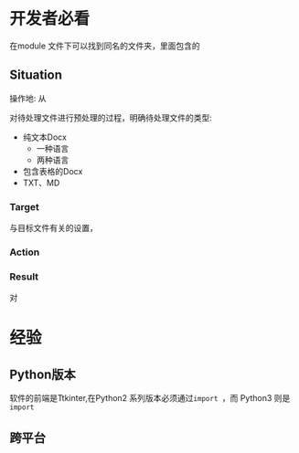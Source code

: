 # 开发者必看

在module 文件下可以找到同名的文件夹，里面包含的

## Situation

操作地: 从

对待处理文件进行预处理的过程，明确待处理文件的类型: 

- 纯文本Docx
    - 一种语言
    - 两种语言
- 包含表格的Docx
- TXT、MD

### Target

与目标文件有关的设置，

### Action

### Result

对

# 经验

## Python版本

软件的前端是Ttkinter,在Python2 系列版本必须通过`import `，而 Python3 则是`import `

## 跨平台 
